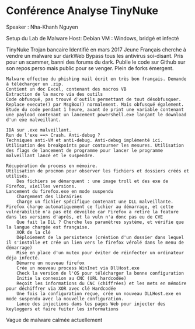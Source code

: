 # Conférence Analyse TinyNuke

Speaker : Nha-Khanh Nguyen

Setup du Lab de Malware
	Host: Debian
	VM : Windows, bridgé et infecté

TinyNuke
	Trojan bancaire
	Identifié en mars 2017
	Jeune Français cherche à vendre un malware sur darkWeb
	Bypass tous les antivirus soi-disant. Pris pour un scammer, banni des forums du dark.
	Publie le code sur Github sur son repos perso mais public pour se venger. Plein de forks émergent.

	Malware effectue du phishing mail écrit en très bon français. Demande à télécharger un .zip.
	Contient un doc Excel, contenant des macros VB
	Extraction de la macro via des outils 
	Code obfusqué, pas trouvé d'outils permettant de tout désobfusquer.
	Replace execute() par MsgBox() normalement. Mais obfusqué également.
	Etude du code pendant 1 heure, avant de print une variable contenant une payload contenant un lancement powershell.exe lançant le download d'un exe malveillant.

	IDA sur .exe malveillant. 
	Run de l'exe ==> Crash. Anti-debug ?
	Techniques anti-VM et anti-debug. Anti-debug implémenté ici.
	Utilisation des breakpoints pour contourner les mesures. Utilisation des flags de lancement de programme pour lancer le programme malveillant lancé et le suspendre.

	Récupération du process en mémoire.
	Utilisation de procmon pour observer les fichiers et dossiers créés et utilisés.
		Des fichiers se démarquent : une image troll et des exe de Firefox, vieilles versions.
	Lancement du firefox.exe en mode suspendu
		Chargement des librairies 
		Charge un fichier spécifique contenant une DLL malveillante. Firefox charge automatiquement ce fichier au démarrage, et cette vulnérabilité n'a pas été dévoilée car Firefox a retiré la feature dans les versions d'après, et la vuln n'a donc pas eu de CVE
		Que fait la DLL ? Cherche les paramètres système, et vérifie que la langue chargée est française.
		XOR de la clé
		Déploiement de la persistence (création d'un dossier dans lequel il s'installe et crée un lien vers le firefox vérolé dans le menu de démarrage)
		Mise en place d'un mutex pour éviter de réinfecter un ordinateur déja infecté.
		Démarre un nouveau firefox
		Crée un nouveau process WinInet via DllHost.exe
		Check la version de l'OS pour télécharger la bonne configuration
		Initie la connexion au CNC (URL hardcodée)
		Reçoit les informations du CNC (chiffrées) et les mets en mémoire pour déchiffrer via XOR avec clé Hardcodée
		Une fois la configuration reçue, crée un nouveau DLLHost.exe en mode suspendu avec la nouvelle configuration.
		Lance des injections dans les pages Web pour injecter des keyloggers et faire fuiter les informations

Vague de malware calmée actuellement
